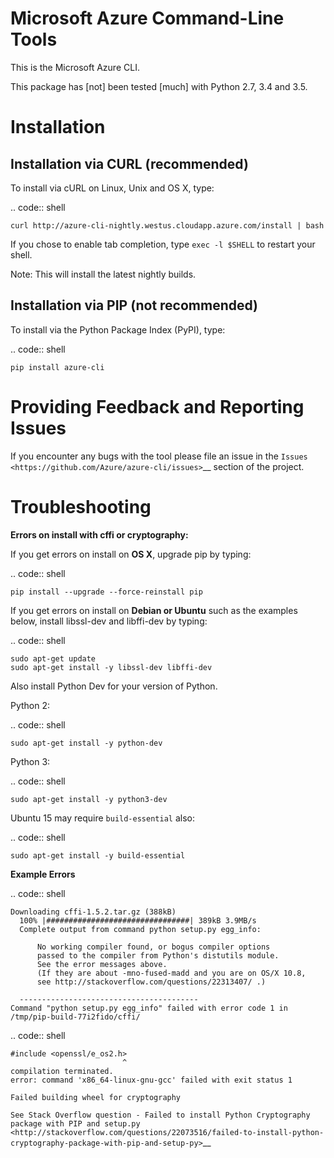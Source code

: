 Microsoft Azure Command-Line Tools
==================================

This is the Microsoft Azure CLI.

This package has [not] been tested [much] with Python 2.7, 3.4 and 3.5.


Installation
============

Installation via CURL (recommended)
-----------------

To install via cURL on Linux, Unix and OS X, type:

.. code:: shell

    curl http://azure-cli-nightly.westus.cloudapp.azure.com/install | bash

If you chose to enable tab completion, type `exec -l $SHELL` to restart your shell.

Note: This will install the latest nightly builds.


Installation via PIP (not recommended)
----------------

To install via the Python Package Index (PyPI), type:

.. code:: shell

    pip install azure-cli


Providing Feedback and Reporting Issues
=======================================

If you encounter any bugs with the tool please file an issue in the
`Issues <https://github.com/Azure/azure-cli/issues>`__
section of the project.


Troubleshooting
==============

**Errors on install with cffi or cryptography:**

If you get errors on install on **OS X**, upgrade pip by typing:

.. code:: shell

    pip install --upgrade --force-reinstall pip


If you get errors on install on **Debian or Ubuntu** such as the examples below,
install libssl-dev and libffi-dev by typing:

.. code:: shell

    sudo apt-get update
    sudo apt-get install -y libssl-dev libffi-dev

Also install Python Dev for your version of Python.

Python 2:

.. code:: shell

    sudo apt-get install -y python-dev

Python 3:

.. code:: shell

    sudo apt-get install -y python3-dev

Ubuntu 15 may require `build-essential` also:

.. code:: shell

    sudo apt-get install -y build-essential


**Example Errors**

.. code:: shell

    Downloading cffi-1.5.2.tar.gz (388kB)
      100% |################################| 389kB 3.9MB/s
      Complete output from command python setup.py egg_info:

          No working compiler found, or bogus compiler options
          passed to the compiler from Python's distutils module.
          See the error messages above.
          (If they are about -mno-fused-madd and you are on OS/X 10.8,
          see http://stackoverflow.com/questions/22313407/ .)

      ----------------------------------------
    Command "python setup.py egg_info" failed with error code 1 in /tmp/pip-build-77i2fido/cffi/

.. code:: shell

    #include <openssl/e_os2.h>
                             ^
    compilation terminated.
    error: command 'x86_64-linux-gnu-gcc' failed with exit status 1

    Failed building wheel for cryptography

`See Stack Overflow question - Failed to install Python Cryptography package with PIP and setup.py <http://stackoverflow.com/questions/22073516/failed-to-install-python-cryptography-package-with-pip-and-setup-py>`__
